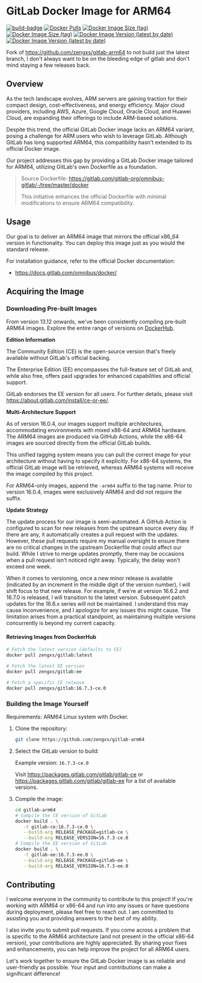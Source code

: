# GitLab Docker Image for ARM64

[![build-badge][github-actions-badge]][github-actions]
[![Docker Pulls][dockerhub-badge-pulls]][dockerhub]
[![Docker Image Size (tag)][dockerhub-badge-image-size-ce]][dockerhub]
[![Docker Image Size (tag)][dockerhub-badge-image-size-ee]][dockerhub]
[![Docker Image Version (latest by date)][dockerhub-badge-latest-version-ce]][dockerhub]
[![Docker Image Version (latest by date)][dockerhub-badge-latest-version-ee]][dockerhub]

[github-actions]: https://github.com/zengxs/gitlab-docker/actions/workflows/build.yml
[github-actions-badge]: https://github.com/zengxs/gitlab-docker/actions/workflows/build.yml/badge.svg?branch=main
[dockerhub]: https://hub.docker.com/r/zengxs/gitlab/tags
[dockerhub-badge-pulls]: https://img.shields.io/docker/pulls/zengxs/gitlab?logo=docker
[dockerhub-badge-image-size-ce]: https://img.shields.io/docker/image-size/zengxs/gitlab/ce?label=gitlab-ce&logo=docker
[dockerhub-badge-image-size-ee]: https://img.shields.io/docker/image-size/zengxs/gitlab/ee?label=gitlab-ee&logo=docker
[dockerhub-badge-latest-version-ce]: https://img.shields.io/docker/v/zengxs/gitlab/ce?logo=docker
[dockerhub-badge-latest-version-ee]: https://img.shields.io/docker/v/zengxs/gitlab/ee?logo=docker

Fork of https://github.com/zengxs/gitlab-arm64 to not build just the latest branch, I don't always want to be on the bleeding edge of gitlab and don't mind staying a few releases back.

## Overview

As the tech landscape evolves, ARM servers are gaining traction for their compact design, cost-effectiveness, and energy efficiency. Major cloud providers, including AWS, Azure, Google Cloud, Oracle Cloud, and Huawei Cloud, are expanding their offerings to include ARM-based solutions.

Despite this trend, the official GitLab Docker image lacks an ARM64 variant, posing a challenge for ARM users who wish to leverage GitLab. Although GitLab has long supported ARM64, this compatibility hasn't extended to its official Docker image.

Our project addresses this gap by providing a GitLab Docker image tailored for ARM64, utilizing GitLab's own Dockerfile as a foundation.

> Source Dockerfile: <https://gitlab.com/gitlab-org/omnibus-gitlab/-/tree/master/docker>
>
> This initiative enhances the official Dockerfile with minimal modifications to ensure ARM64 compatibility.

## Usage

Our goal is to deliver an ARM64 image that mirrors the official x86_64 version in functionality. You can deploy this image just as you would the standard release.

For installation guidance, refer to the official Docker documentation:

- <https://docs.gitlab.com/omnibus/docker/>

## Acquiring the Image

### Downloading Pre-built Images

From version 13.12 onwards, we've been consistently compiling pre-built ARM64 images. Explore the entire range of versions on [DockerHub][dockerhub].

**Edition Information**

The Community Edition (CE) is the open-source version that's freely available without GitLab's official backing.

The Enterprise Edition (EE) encompasses the full-feature set of GitLab and, while also free, offers paid upgrades for enhanced capabilities and official support.

GitLab endorses the EE version for all users. For further details, please visit <https://about.gitlab.com/install/ce-or-ee/>.

**Multi-Architecture Support**

As of version 16.0.4, our images support multiple architectures, accommodating environments with mixed x86-64 and ARM64 hardware. The ARM64 images are produced via GitHub Actions, while the x86-64 images are sourced directly from the official GitLab builds.

This unified tagging system means you can pull the correct image for your architecture without having to specify it explicitly. For x86-64 systems, the official GitLab image will be retrieved, whereas ARM64 systems will receive the image compiled by this project.

For ARM64-only images, append the `-arm64` suffix to the tag name. Prior to version 16.0.4, images were exclusively ARM64 and did not require the suffix.

**Update Strategy**

The update process for our image is semi-automated. A GitHub Action is configured to scan for new releases from the upstream source every day. If there are any, it automatically creates a pull request with the updates. However, these pull requests require my manual oversight to ensure there are no critical changes in the upstream Dockerfile that could affect our build. While I strive to merge updates promptly, there may be occasions when a pull request isn't noticed right away. Typically, the delay won't exceed one week.

When it comes to versioning, once a new minor release is available (indicated by an increment in the middle digit of the version number), I will shift focus to that new release. For example, if we're at version 16.6.2 and 16.7.0 is released, I will transition to the latest version. Subsequent patch updates for the 16.6.x series will not be maintained. I understand this may cause inconvenience, and I apologize for any issues this might cause. The limitation arises from a practical standpoint, as maintaining multiple versions concurrently is beyond my current capacity.

#### Retrieving Images from DockerHub

```bash
# Fetch the latest version (defaults to CE)
docker pull zengxs/gitlab:latest

# Fetch the latest EE version
docker pull zengxs/gitlab:ee

# Fetch a specific CE release
docker pull zengxs/gitlab:16.7.3-ce.0
```

### Building the Image Yourself

Requirements: ARM64 Linux system with Docker.

1. Clone the repository:

   ```sh
   git clone https://github.com/zengxs/gitlab-arm64
   ```

2. Select the GitLab version to build:

   Example version: `16.7.3-ce.0`

   Visit <https://packages.gitlab.com/gitlab/gitlab-ce> or <https://packages.gitlab.com/gitlab/gitlab-ee> for a list of available versions.

3. Compile the image:

   ```sh
   cd gitlab-arm64
   # Compile the CE version of GitLab
   docker build . \
      -t gitlab-ce:16.7.3-ce.0 \
      --build-arg RELEASE_PACKAGE=gitlab-ce \
      --build-arg RELEASE_VERSION=16.7.3-ce.0
   # Compile the EE version of GitLab
   docker build . \
      -t gitlab-ee:16.7.3-ee.0 \
      --build-arg RELEASE_PACKAGE=gitlab-ee \
      --build-arg RELEASE_VERSION=16.7.3-ee.0
   ```

## Contributing

I welcome everyone in the community to contribute to this project! If you're working with ARM64 or x86-64 and run into any issues or have questions during deployment, please feel free to reach out. I am committed to assisting you and providing answers to the best of my ability.

I also invite you to submit pull requests. If you come across a problem that is specific to the ARM64 architecture (and not present in the official x86-64 version), your contributions are highly appreciated. By sharing your fixes and enhancements, you can help improve the project for all ARM64 users.

Let's work together to ensure the GitLab Docker image is as reliable and user-friendly as possible. Your input and contributions can make a significant difference!
